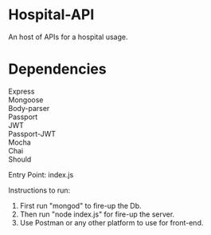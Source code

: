 # Hospital-API
An host of APIs for a hospital usage.

# Dependencies

Express <br />
Mongoose <br />
Body-parser <br />
Passport <br />
JWT <br />
Passport-JWT <br />
Mocha <br />
Chai <br />
Should <br />

Entry Point: index.js

Instructions to run:

1. First run "mongod" to fire-up the Db.
2. Then run "node index.js" for fire-up the server.
3. Use Postman or any other platform to use for front-end.
